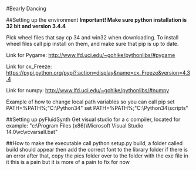 #Bearly Dancing

##Setting up the environment
**Important! Make sure python installation is 32 bit and version 3.4.4**

Pick wheel files that say cp 34 and win32 when downloading. To install wheel files call pip install on them, and make sure that pip is up to date.

Link for Pygame:
<http://www.lfd.uci.edu/~gohlke/pythonlibs/#pygame>

Link for cx_Freeze:
https://pypi.python.org/pypi?:action=display&name=cx_Freeze&version=4.3.4

Link for numpy:
http://www.lfd.uci.edu/~gohlke/pythonlibs/#numpy

Example of how to change local path variables so you can call pip
set PATH=%PATH%;"C:\Python34"
set PATH=%PATH%;"C:\Python34\scripts"

##Setting up pyFluidSynth
Get visual studio for a c compiler, located for example:
"c:\Program Files (x86)\Microsoft Visual Studio 14.0\vc\vcvarsall.bat"

##How to make the executable
call python setup.py build, a folder called build should appear
then add the correct font to the library folder if there is an error
after that, copy the pics folder over to the folder with the exe file in it
this is a pain but it is more of a pain to fix for now
